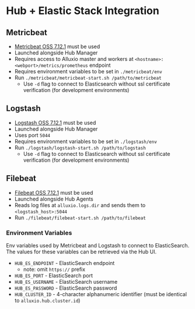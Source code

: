 # Hub + Elastic Stack Integration

## Metricbeat
- [Metricbeat OSS 7.12.1](https://www.elastic.co/downloads/past-releases/metricbeat-oss-7-12-1) must be used
- Launched alongside Hub Manager
- Requires access to Alluxio master and workers at `<hostname>:<webport>/metrics/prometheus` endpoint
- Requires environment variables to be set in `./metricbeat/env`
- Run `./metricbeat/metricbeat-start.sh /path/to/metricbeat`
  - Use `-d` flag to connect to Elasticsearch without ssl certificate verification (for development environments)

## Logstash
- [Logstash OSS 7.12.1](https://www.elastic.co/downloads/past-releases/logstash-oss-7-12-1) must be used
- Launched alongside Hub Manager
- Uses port `5044`
- Requires environment variables to be set in `./logstash/env`
- Run `./logstash/logstash-start.sh /path/to/logstash`
  - Use `-d` flag to connect to Elasticsearch without ssl certificate verification (for development environments)

## Filebeat
- [Filebeat OSS 7.12.1](https://www.elastic.co/downloads/past-releases/filebeat-oss-7-12-1) must be used
- Launched alongside Hub Agents
- Reads log files at `alluxio.logs.dir` and sends them to `<logstash_host>:5044`
- Run `./filebeat/filebeat-start.sh /path/to/filebeat`

### Environment Variables
Env variables used by Metricbeat and Logstash to connect to ElasticSearch. The values for these variables can be retrieved via the Hub UI.
- `HUB_ES_ENDPOINT` - ElasticSearch endpoint
  - note: omit `https://` prefix
- `HUB_ES_PORT` - ElasticSearch port
- `HUB_ES_USERNAME` - ElasticSearch username
- `HUB_ES_PASSWORD` - ElasticSearch password
- `HUB_CLUSTER_ID` - 4-character alphanumeric identifier (must be identical to `alluxio.hub.cluster.id`)
